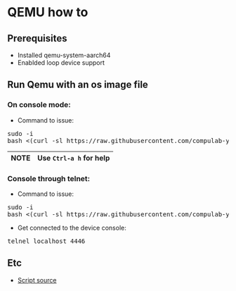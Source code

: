 # QEMU how to

## Prerequisites
* Installed qemu-system-aarch64
* Enablded loop device support

## Run Qemu with an os image file
### On console mode:
* Command to issue:
<pre>
sudo -i
bash <(curl -sl https://raw.githubusercontent.com/compulab-yokneam/Documentation/master/etc/howto/qemu.sh) /path/to/os.image
</pre>
|NOTE|Use ```Ctrl-a h``` for help|
|---|---|


### Console through telnet:
* Command to issue:
<pre>
sudo -i
bash <(curl -sl https://raw.githubusercontent.com/compulab-yokneam/Documentation/master/etc/howto/qemu.sh) /path/to/os.image 2
</pre>

* Get connected to the device console:
<pre>
telnel localhost 4446
</pre>

## Etc
* [Script source](https://github.com/compulab-yokneam/Documentation/blob/master/etc/howto/qemu.sh)
